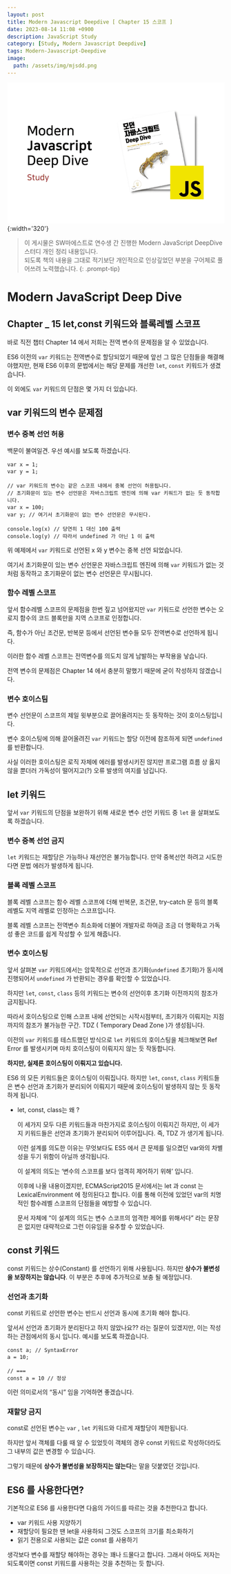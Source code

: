```yaml
---
layout: post
title: Modern Javascript Deepdive [ Chapter 15 스코프 ]
date: 2023-08-14 11:08 +0900
description: JavaScript Study
category: [Study, Modern Javascript Deepdive]
tags: Modern-Javascript-Deepdive
image:
  path: /assets/img/mjsdd.png
---
```


![DesktopView](/assets/img/mjsdd.png){:width='320'}

> 이 게시물은 SW마에스트로 연수생 간 진행한 Modern JavaScript DeepDive 스터디 개인 정리 내용입니다.  
> 되도록 책의 내용을 그대로 적기보단 개인적으로 인상깊었던 부분을 구어체로 풀어쓰려 노력했습니다.
{: .prompt-tip}


# Modern JavaScript Deep Dive

## Chapter _ 15 let,const 키워드와 블록레벨 스코프

바로 직전 챕터 Chapter 14 에서 저희는 전역 변수의 문제점을 알 수 있었습니다.

ES6 이전의 `var` 키워드는 전역변수로 할당되었기 때문에 앞선 그 많은 단점들을 해결해야했지만, 현재 ES6 이후의 문법에서는 해당 문제를 개선한 `let`, `const` 키워드가 생겼습니다.

이 외에도 `var` 키워드의 단점은 몇 가지 더 있습니다.

## var 키워드의 변수 문제점

### 변수 중복 선언 허용

백문이 불여일견. 우선 예시를 보도록 하겠습니다.

```tsx
var x = 1;
var y = 1;

// var 키워드의 변수는 같은 스코프 내에서 중복 선언이 허용됩니다.
// 초기화문이 있는 변수 선언문은 자바스크립트 엔진에 의해 var 키워드가 없는 듯 동작합니다.
var x = 100;
var y; // 여기서 초기화문이 없는 변수 선언문은 무시된다.

console.log(x) // 당연히 1 대신 100 출력
console.log(y) // 따라서 undefined 가 아닌 1 이 출력
```

위 예제에서 `var` 키워드로 선언된 x 와 y 변수는 중복 선언 되었습니다.

여기서 초기화문이 있는 변수 선언문은 자바스크립트 엔진에 의해 `var` 키워드가 없는 것 처럼 동작하고 초기화문이 없는 변수 선언문은 무시됩니다.

### 함수 레벨 스코프

앞서 함수레벨 스코프의 문제점을 한번 짚고 넘어왔지만 `var` 키워드로 선언한 변수는 오로지 함수의 코드 블록만을 지역 스코프로 인정합니다.

즉, 함수가 아닌 조건문, 반복문 등에서 선언된 변수들 모두 전역변수로 선언하게 됩니다.

이러한 함수 레벨 스코프는 전역변수를 의도치 않게 남발하는 부작용을 낳습니다.

전역 변수의 문제점은 Chapter 14 에서 충분히 말했기 때문에 굳이 작성하지 않겠습니다.

### 변수 호이스팀

변수 선언문이 스코프의 제일 윗부분으로 끌어올려지는 듯 동작하는 것이 호이스팅입니다.

변수 호이스팅에 의해 끌어올려진 `var` 키워드는 할당 이전에 참조하게 되면 `undefined` 를 반환합니다.

사실 이러한 호이스팅은 로직 자체에 에러를 발생시키진 않지만 프로그램 흐름 상 옳지 않을 뿐더러 가독성이 떨어지고(?) 오류 발생의 여지를 남깁니다.

## let 키워드

앞서 `var` 키워드의 단점을 보완하기 위해 새로운 변수 선언 키워드 중 `let` 을 살펴보도록 하겠습니다.

### 변수 중복 선언 금지

`let` 키워드는 재할당은 가능하나 재선언은 불가능합니다. 만약 중복선언 하려고 시도한다면 문법 에러가 발생하게 됩니다.

### 블록 레벨 스코프

블록 레벨 스코프는 함수 레벨 스코프에 더해 반복문, 조건문, try-catch 문 등의 블록 레벨도 지역 레벨로 인정하는 스코프입니다.

블록 레벨 스코프는 전역변수 최소화에 더불어 개발자로 하여금 조금 더 명확하고 가독성 좋은 코드를 쉽게 작성할 수 있게 해줍니다.

### 변수 호이스팅

앞서 살펴본 `var` 키워드에서는 암묵적으로 선언과 초기화(`undefined` 초기화)가 동시에 진행되어서 `undefined` 가 반환되는 경우를 확인할 수 있었습니다.

하지만 `let`, `const`, `class` 등의 키워드는 변수의 선언이후 초기화 이전까지의 참조가 금지됩니다.

따라서 호이스팅으로 인해 스코프 내에 선언되는 시작시점부터, 초기화가 이뤄지는 지점까지의 참조가 불가능한 구간. TDZ ( Temporary Dead Zone )가 생성됩니다.

이전의 `var` 키워드를 테스트했던 방식으로 `let` 키워드의 호이스팅을 체크해보면 Ref Error 를 발생시키며 마치 호이스팅이 이뤄지지 않는 듯 작동합니다.

**하지만, 실제론 호이스팅이 이뤄지고 있습니다.**

ES6 의 모든 키워드들은 호이스팅이 이뤄집니다. 하지만  `let`, `const`, `class` 키워드들은 변수 선언과 초기화가 분리되어 이뤄지기 때문에 호이스팅이 발생하지 않는 듯 동작하게 됩니다.

- let, const, class는 왜 ?
    
    이 세가지 모두 다른 키워드들과 마찬가지로 호이스팅이 이뤄지긴 하지만, 이 세가지 키워드들은 선언과 초기화가 분리되어 이루어집니다. 즉, TDZ 가 생기게 됩니다.
    
    이런 설계를 의도한 이유는 무엇보다도 ES5 에서 큰 문제를 일으켰던 var와의 차별성을 두기 위함이 아닐까 생각됩니다.
    
    이 설계의 의도는 ‘변수의 스코프를 보다 엄격히 제어하기 위해’ 입니다.
    
    이후에 나올 내용이겠지만, ECMAScript2015 문서에서는 let 과 const 는 LexicalEnvironment 에 정의된다고 합니다. 이를 통해 이전에 있었던 var의 치명적인 함수레벨 스코프의 단점들을 예방할 수 있습니다.
    
    문서 자체에 “이 설계의 의도는 변수 스코프의 엄격한 제어를 위해서다” 라는 문장은 없지만 대략적으로 그런 이유임을 유추할 수 있었습니다.
    

## const 키워드

const 키워드는 상수(Constant) 를 선언하기 위해 사용됩니다. 하지만 **상수가 불변성을 보장하지는 않습니다**. 이 부분은 추후에 추가적으로 보충 될 예정입니다.

### 선언과 초기화

const 키워드로 선언한 변수는 반드시 선언과 동시에 초기화 해야 합니다.

앞서서 선언과 초기화가 분리된다고 하지 않았나요?? 라는 질문이 있겠지만, 이는 작성하는 관점에서의 동시 입니다. 예시를 보도록 하겠습니다.

```tsx
const a; // SyntaxError
a = 10;

// ===
const a = 10 // 정상
```

이런 의미로서의 “동시” 임을 기억하면 좋겠습니다.

### 재할당 금지

const로 선언된 변수는 `var` , `let` 키워드와 다르게 재할당이 제한됩니다.

하지만 앞서 객체를 다룰 때 알 수 있었듯이 객체의 경우 const 키워드로 작성하더라도 그 내부의 값은 변경할 수 있습니다.

그렇기 때문에 **상수가 불변성을 보장하지는 않는다**는 말을 덧붙였던 것입니다.

## ES6 를 사용한다면?

기본적으로 ES6 를 사용한다면 다음의 가이드를 따르는 것을 추천한다고 합니다.

- var 키워드 사용 지양하기
- 재할당이 필요한 땐 let을 사용하되 그것도 스코프의 크기를 최소화하기
- 읽기 전용으로 사용되는 값은 const 를 사용하기

생각보다 변수를 재할당 해야하는 경우는 꽤나 드물다고 합니다. 그래서 아마도 저자는 되도록이면 const 키워드를 사용하는 것을 추천하는 듯 합니다.
